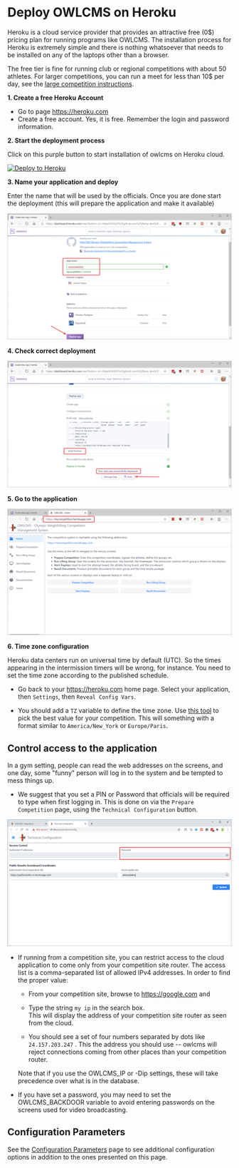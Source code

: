 

# Deploy OWLCMS on Heroku

Heroku is a cloud service provider that provides an attractive free (0$) pricing plan for running programs like OWLCMS.  The installation process for Heroku is extremely simple and there is nothing whatsoever that needs to be installed on any of the laptops other than a browser.

The free tier is fine for running club or regional competitions with about 50 athletes.  For larger competitions, you can run a meet for less than 10$ per day, see the [large competition instructions](HerokuLarge).

**1. Create a free Heroku Account**

- Go to page https://heroku.com
- Create a free account.  Yes, it is free.  Remember the login and password information.

**2. Start the deployment process**

Click on this purple button to start installation of owlcms on Heroku cloud.

[![Deploy to Heroku](https://www.herokucdn.com/deploy/button.png)](https://heroku.com/deploy?template=https://github.com/jflamy-dev/owlcms-heroku)

**3. Name your application and deploy**

Enter the name that will be used by the officials.  Once you are done start the deployment (this will prepare the application and make it available)

![020_selectName](img/Heroku/020_selectName.png)

**4. Check correct deployment**

![030_deployApp](img/Heroku/030_deployApp.png)

**5. Go to the application**

![040_success](img/Heroku/040_success.png)

**6. Time zone configuration**

Heroku data centers run on universal time by default (UTC).  So the times appearing in the intermission timers will be wrong, for instance.  You need to set the time zone according to the published schedule.

- Go back to your https://heroku.com home page.  Select your application, then `Settings`, then `Reveal Config Vars`.

- You should add a `TZ` variable to define the time zone.   Use [this tool](http://www.timezoneconverter.com/cgi-bin/findzone/findzone.tzc) to pick the best value for your competition. This will something with a format similar to `America/New_York` or `Europe/Paris`. 

## Control access to the application

In a gym setting, people can read the web addresses on the screens, and one day, some "funny" person will log in to the system and be tempted to mess things up.
- We suggest that you set a PIN or Password that officials will be required to type when first logging in.  This is done on via the `Prepare Competition` page, using the `Technical Configuration` button.

![053_editPIN](img/PublicResults/053_editPIN.png)

- If running from a competition site, you can restrict access to the cloud application to come only from your competition site router. The access list is a comma-separated list of allowed IPv4 addresses.   In order to find the proper value:

  - From your competition site, browse to https://google.com and 
  
  - Type the string  `my ip`  in the search box.  
    This will display the address of your competition site router as seen from the cloud.  
    
  - You should see a set of four numbers separated by dots like `24.157.203.247`  . This the address you should use -- owlcms will reject connections coming from other places than your competition router. 
  
  Note that if you use the OWLCMS_IP or -Dip settings, these will take precedence over what is in the database.
  
- If you have set a password, you may need to set the OWLCMS_BACKDOOR variable to avoid entering passwords on the screens used for video broadcasting.

## Configuration Parameters

See the [Configuration Parameters](./Configuration.md ':include') page to see additional configuration options in addition to the ones presented on this page.
